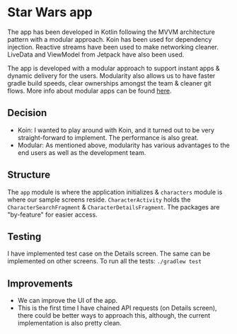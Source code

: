 # Star Wars app
The app has been developed in Kotlin following the MVVM architecture pattern with a modular approach.  Koin has been used for dependency injection. Reactive streams have been used to make networking cleaner. LiveData and ViewModel from Jetpack have also been used.

The app is developed with a modular approach to support instant apps & dynamic delivery for the users. Modularity also allows us to have faster gradle build speeds, clear ownerships amongst the team & cleaner git flows. More info about modular apps can be found [here](https://medium.com/mindorks/writing-a-modular-project-on-android-304f3b09cb37).

## Decision
* Koin: I wanted to play around with Koin, and it turned out to be very straight-forward to implement. The performance is also great.
* Modular: As mentioned above, modularity has various advantages to the end users as well as the development team.

## Structure
The `app` module is where the application initializes & `characters` module is where our sample screens reside. 
`CharacterActivity` holds the `CharacterSearchFragment` & `CharacterDetailsFragment`.
The packages are "by-feature" for easier access.

## Testing
I have implemented test case on the Details screen. The same can be implemented on other screens. 
To run all the tests: `./gradlew test`

## Improvements
* We can improve the UI of the app. 
* This is the first time I have chained API requests (on Details screen), there could be better ways to approach this, although, the current implementation is also pretty clean.